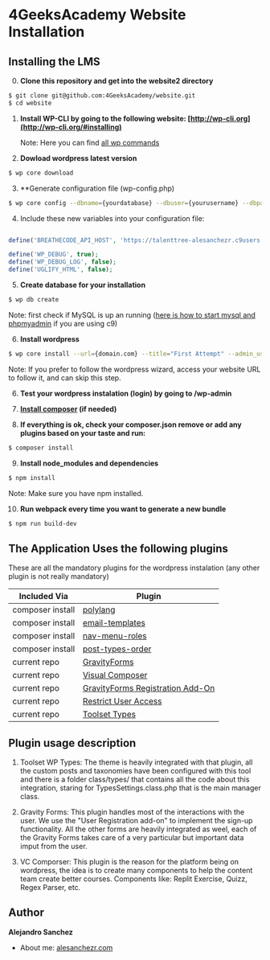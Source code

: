 # 4GeeksAcademy Website Installation

## Installing the LMS

0) **Clone this repository and get into the website2 directory**
```sh
$ git clone git@github.com:4GeeksAcademy/website.git
$ cd website
```

1) **Install WP-CLI by going to the following website: [http://wp-cli.org](http://wp-cli.org/#installing)**

    Note: Here you can find [all wp commands](https://developer.wordpress.org/cli/commands/)

2) **Dowload wordpress latest version**
```sh
$ wp core download
```

3) **Generate configuration file (wp-config.php)
```sh
$ wp core config --dbname={yourdatabase} --dbuser={yourusername} --dbpass={YOUR DATABASE PASSWORD}
```

4) Include these new variables into your configuration file:

```php

define('BREATHECODE_API_HOST', 'https://talenttree-alesanchezr.c9users.io/');

define('WP_DEBUG', true);
define('WP_DEBUG_LOG', false);
define('UGLIFY_HTML', false);

```

5) **Create database for your installation**
```sh
$ wp db create
```
Note: first check if MySQL is up an running ([here is how to start mysql and phpmyadmin](https://community.c9.io/t/setting-up-phpmyadmin/1723) if you are using c9)

6) **Install wordpress**
```sh
$ wp core install --url={domain.com} --title="First Attempt" --admin_user={yourusername} --admin_password={yourpassword} --admin_email={your@email.com}
```
Note: If you prefer to follow the wordpress wizard, access your website URL to follow it, and can skip this step.

6) **Test your wordpress instalation (login) by going to /wp-admin**

7) **[Install composer](https://getcomposer.org/download/) (if needed)**

8) **If everything is ok, check your composer.json remove or add any plugins based on your taste and run:**
```sh
$ composer install
```

9) **Install node_modules and dependencies**
```sh
$ npm install
```

Note: Make sure you have npm installed.

10) **Run webpack every time you want to generate a new bundle**

```sh
$ npm run build-dev
```
    
## The Application Uses the following plugins

These are all the mandatory plugins for the wordpress instalation (any other plugin is not really mandatory)
    
| Included Via      | Plugin        |
| -                 | -             |
| composer install  | [polylang](https://wordpress.org/plugins/polylang/)     |
| composer install  | [email-templates](https://wordpress.org/plugins/email-templates/)     |
| composer install  | [nav-menu-roles](https://wordpress.org/plugins/nav-menu-roles/)     |
| composer install  | [post-types-order](https://wordpress.org/plugins/post-types-order/)     |
| current repo      | [GravityForms](http://www.gravityforms.com/)  |
| current repo      | [Visual Composer](https://vc.wpbakery.com/)   |
| current repo      | [GravityForms Registration Add-On](http://www.gravityforms.com/add-ons/user-registration/)|
| current repo      | [Restrict User Access](https://wordpress.org/plugins/restrict-user-access/) |
| current repo      | [Toolset Types](https://wordpress.org/plugins/types/) |

## Plugin usage description

1. Toolset WP Types: The theme is heavily integrated with that plugin, all the custom posts and taxonomies have been configured with this tool and there is a folder class/types/ that contains all the code about this integration, staring for TypesSettings.class.php that is the main manager class.

2. Gravity Forms: This plugin handles most of the interactions with the user. We use the "User Registration add-on" to implement the sign-up functionality. All the other forms are heavily integrated as weel, each of the Gravity Forms takes care of a very particular but important data imput from the user.

3. VC Comporser: This plugin is the reason for the platform being on wordpress, the idea is to create many components to help the content team create better courses. Components like: Replit Exercise, Quizz, Regex Parser, etc. 


## Author

**Alejandro Sanchez**
- About me: [alesanchezr.com](alesanchezr.com)
